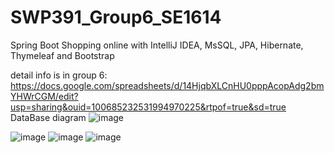 # SWP391_Group6_SE1614
Spring Boot Shopping online with IntelliJ IDEA, MsSQL, JPA, Hibernate, Thymeleaf and Bootstrap

detail info is in group 6: https://docs.google.com/spreadsheets/d/14HjqbXLCnHU0pppAcopAdg2bmYHWrCGM/edit?usp=sharing&ouid=100685232531994970225&rtpof=true&sd=true
DataBase diagram
![image](https://user-images.githubusercontent.com/105474786/182158087-30bfefdf-1936-449c-9769-5715da80126f.png)

![image](https://user-images.githubusercontent.com/105474786/182158343-fdec65c2-368d-4893-9c04-f2d8958ead34.png)
![image](https://user-images.githubusercontent.com/105474786/182158389-e125494d-bcce-4d9b-8963-ad5712de8621.png)
![image](https://user-images.githubusercontent.com/105474786/182158440-edea6ffc-e65f-4d83-891d-7c6bb1cf9746.png)




